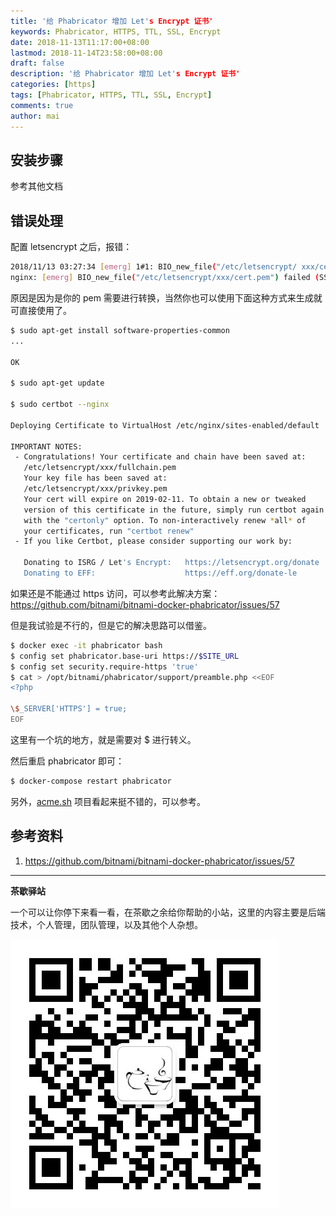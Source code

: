 ```yaml
---
title: '给 Phabricator 增加 Let's Encrypt 证书'
keywords: Phabricator, HTTPS, TTL, SSL, Encrypt
date: 2018-11-13T11:17:00+08:00
lastmod: 2018-11-14T23:58:00+08:00
draft: false
description: '给 Phabricator 增加 Let's Encrypt 证书'
categories: [https]
tags: [Phabricator, HTTPS, TTL, SSL, Encrypt]
comments: true
author: mai
---
```


## 安装步骤

参考其他文档

## 错误处理

配置 letsencrypt 之后，报错：

```sh
2018/11/13 03:27:34 [emerg] 1#1: BIO_new_file("/etc/letsencrypt/ xxx/cert.pem") failed (SSL: error:02001002:system library:fopen:No such file or directory:fopen('/etc/letsencrypt/xxx/cert.pem','r') error:2006D080:BIO routines:BIO_new_file:no such file)
nginx: [emerg] BIO_new_file("/etc/letsencrypt/xxx/cert.pem") failed (SSL: error:02001002:system library:fopen:No such file or directory:fopen('/etc/letsencrypt/xxx/cert.pem','r') error:2006D080:BIO routines:BIO_new_file:no such file)
```

原因是因为是你的 pem 需要进行转换，当然你也可以使用下面这种方式来生成就可直接使用了。

```sh
$ sudo apt-get install software-properties-common
...

OK

$ sudo apt-get update

$ sudo certbot --nginx

Deploying Certificate to VirtualHost /etc/nginx/sites-enabled/default

IMPORTANT NOTES:
 - Congratulations! Your certificate and chain have been saved at:
   /etc/letsencrypt/xxx/fullchain.pem
   Your key file has been saved at:
   /etc/letsencrypt/xxx/privkey.pem
   Your cert will expire on 2019-02-11. To obtain a new or tweaked
   version of this certificate in the future, simply run certbot again
   with the "certonly" option. To non-interactively renew *all* of
   your certificates, run "certbot renew"
 - If you like Certbot, please consider supporting our work by:

   Donating to ISRG / Let's Encrypt:   https://letsencrypt.org/donate
   Donating to EFF:                    https://eff.org/donate-le
```

如果还是不能通过 https 访问，可以参考此解决方案：https://github.com/bitnami/bitnami-docker-phabricator/issues/57

但是我试验是不行的，但是它的解决思路可以借鉴。

```sh
$ docker exec -it phabricator bash
$ config set phabricator.base-uri https://$SITE_URL
$ config set security.require-https 'true'
$ cat > /opt/bitnami/phabricator/support/preamble.php <<EOF
<?php

\$_SERVER['HTTPS'] = true;
EOF
```

这里有一个坑的地方，就是需要对 $ 进行转义。

然后重启 phabricator 即可：

```sh
$ docker-compose restart phabricator
```

另外，[acme.sh](https://github.com/Neilpang/acme.sh) 项目看起来挺不错的，可以参考。

## 参考资料

1. https://github.com/bitnami/bitnami-docker-phabricator/issues/57

----

**茶歇驿站**

一个可以让你停下来看一看，在茶歇之余给你帮助的小站，这里的内容主要是后端技术，个人管理，团队管理，以及其他个人杂想。

![茶歇驿站二维码](https://raw.githubusercontent.com/yangwenmai/maiyang.me/master/blog/tech_tea.jpg)
